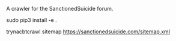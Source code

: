 A crawler for the SanctionedSuicide forum.

sudo pip3 install -e .

trynacbtcrawl sitemap https://sanctionedsuicide.com/sitemap.xml
